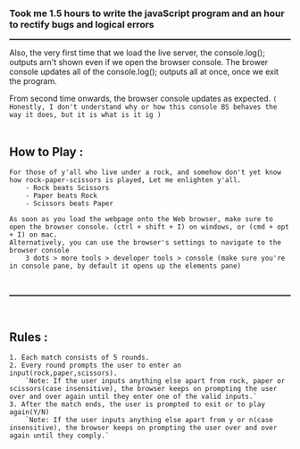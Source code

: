 ### Took me 1.5 hours to write the javaScript program and an hour to rectify bugs and logical errors

<hr style = "height:2px;">

Also, the very first time that we load the live server, the console.log(); outputs arn't shown even if we open the browser console. 
The brower console updates all of the console.log(); outputs all at once, once we exit the program.

From second time onwards, the browser console updates as expected.
`( Honestly, I don't understand why or how this console BS behaves the way it does, but it is what is it ig )`
<br><br>

## How to Play : 
    For those of y'all who live under a rock, and somehow don't yet know how rock-paper-scissors is played, Let me enlighten y'all.
        - Rock beats Scissors
        - Paper beats Rock
        - Scissors beats Paper
    
    As soon as you load the webpage onto the Web browser, make sure to open the browser console. (ctrl + shift + I) on windows, or (cmd + opt + I) on mac.
    Alternatively, you can use the browser's settings to navigate to the browser console
        3 dots > more tools > developer tools > console (make sure you're in console pane, by default it opens up the elements pane)
<br>
<hr style = "height:2px;">
<br>

## Rules :
    1. Each match consists of 5 rounds.
    2. Every round prompts the user to enter an input(rock,paper,scissors).
        `Note: If the user inputs anything else apart from rock, paper or scissors(case insensitive), the browser keeps on prompting the user over and over again until they enter one of the valid inputs.`
    3. After the match ends, the user is prompted to exit or to play again(Y/N)
        `Note: If the user inputs anything else apart from y or n(case insensitive), the browser keeps on prompting the user over and over again until they comply.`
    
    
